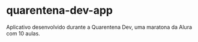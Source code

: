 # quarentena-dev-app
Aplicativo desenvolvido durante a Quarentena Dev, uma maratona da Alura com 10 aulas.
